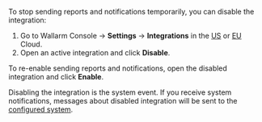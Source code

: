 To stop sending reports and notifications temporarily, you can disable the integration:

1. Go to Wallarm Console → **Settings** → **Integrations** in the [US](https://us1.my.wallarm.com/settings/integrations/) or [EU](https://my.wallarm.com/settings/integrations/) Cloud.
2. Open an active integration and click **Disable**.

To re-enable sending reports and notifications, open the disabled integration and click **Enable**.

Disabling the integration is the system event. If you receive system notifications, messages about disabled integration will be sent to the [configured system](integrations-intro.md#integration-types).